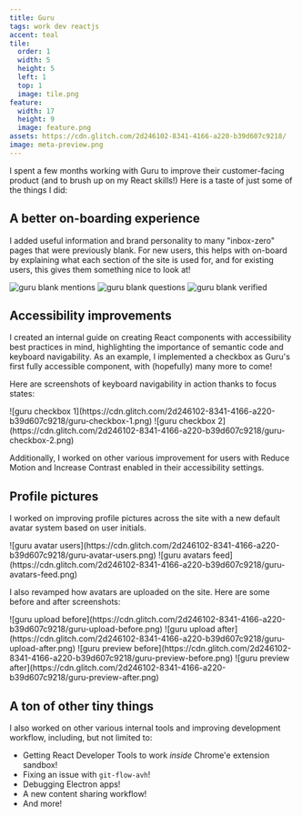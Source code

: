 ```yaml
---
title: Guru
tags: work dev reactjs
accent: teal
tile:
  order: 1
  width: 5
  height: 5
  left: 1
  top: 1
  image: tile.png
feature:
  width: 17
  height: 9
  image: feature.png
assets: https://cdn.glitch.com/2d246102-8341-4166-a220-b39d607c9218/
image: meta-preview.png
---
```


I spent a few months working with Guru to improve their customer-facing product (and to brush up on my React skills!) Here is a taste of just some of the things I did:

## A better on-boarding experience

I added useful information and brand personality to many "inbox-zero" pages that were previously blank. For new users, this helps with on-board by explaining what each section of the site is used for, and for existing users, this gives them something nice to look at!

![guru blank mentions](https://cdn.glitch.com/2d246102-8341-4166-a220-b39d607c9218/guru-blank-mentions.png)
![guru blank questions](https://cdn.glitch.com/2d246102-8341-4166-a220-b39d607c9218/guru-blank-questions.png)
![guru blank verified](https://cdn.glitch.com/2d246102-8341-4166-a220-b39d607c9218/guru-blank-verified.png)

## Accessibility improvements

I created an internal guide on creating React components with accessibility best practices in mind, highlighting the importance of semantic code and keyboard navigability. As an example, I implemented a checkbox as Guru's first fully accessible component, with (hopefully) many more to come!

Here are screenshots of keyboard navigability in action thanks to focus states:

<row markdown="block">
<column markdown="block">
![guru checkbox 1](https://cdn.glitch.com/2d246102-8341-4166-a220-b39d607c9218/guru-checkbox-1.png)
</column>
<column markdown="block">
![guru checkbox 2](https://cdn.glitch.com/2d246102-8341-4166-a220-b39d607c9218/guru-checkbox-2.png)
</column>
</row>

Additionally, I worked on other various improvement for users with Reduce Motion and Increase Contrast enabled in their accessibility settings.

## Profile pictures

I worked on improving profile pictures across the site with a new default avatar system based on user initials.

<row markdown="block">
<column markdown="block">
![guru avatar users](https://cdn.glitch.com/2d246102-8341-4166-a220-b39d607c9218/guru-avatar-users.png)
</column>
<column markdown="block">
![guru avatars feed](https://cdn.glitch.com/2d246102-8341-4166-a220-b39d607c9218/guru-avatars-feed.png)
</column>
</row>

I also revamped how avatars are uploaded on the site. Here are some before and after screenshots:

<row markdown="block">
<column markdown="block">
![guru upload before](https://cdn.glitch.com/2d246102-8341-4166-a220-b39d607c9218/guru-upload-before.png)
</column>
<column markdown="block">
![guru upload after](https://cdn.glitch.com/2d246102-8341-4166-a220-b39d607c9218/guru-upload-after.png)
</column>
</row>

<row markdown="block">
<column markdown="block">
![guru preview before](https://cdn.glitch.com/2d246102-8341-4166-a220-b39d607c9218/guru-preview-before.png)
</column>
<column markdown="block">
![guru preview after](https://cdn.glitch.com/2d246102-8341-4166-a220-b39d607c9218/guru-preview-after.png)
</column>
</row>

## A ton of other tiny things

 I also worked on other various internal tools and improving development workflow, including, but not limited to:

- Getting React Developer Tools to work _inside_ Chrome'e extension sandbox!
- Fixing an issue with `git-flow-avh`!
- Debugging Electron apps!
- A new content sharing workflow!
- And more!
